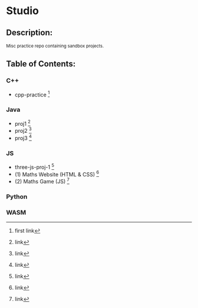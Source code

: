 # Studio
## Description:
<sub>
  Misc practice repo containing sandbox projects.
</sub>

## Table of Contents:

### C++
- cpp-practice [^cpp00]

### Java
- proj1 [^j00]
- proj2 [^j01]
- proj3 [^j02]

### JS
- three-js-proj-1 [^js00]
- (1) Maths Website (HTML & CSS) [^js01]
- (2) Maths Game (JS) [^js02]

### Python

### WASM

[^cpp00]: first link
[^j00]: link
[^j01]: link
[^j02]: link
[^js00]: link
[^js01]: link
[^js02]: link


